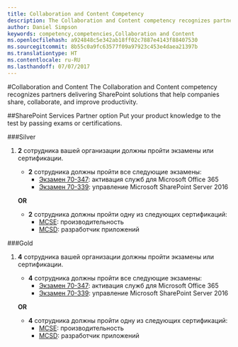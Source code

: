 ```yaml
---
title: Collaboration and Content Competency
description: The Collaboration and Content competency recognizes partners delivering SharePoint solutions that help companies share, collaborate, and improve productivity.
author: Daniel Simpson
keywords: competency,competencies,Collaboration and Content
ms.openlocfilehash: a924848c5e342ab18ff02c7887e4143f88407530
ms.sourcegitcommit: 8b55c0a9fc63577f09a97923c453e4daea21397b
ms.translationtype: HT
ms.contentlocale: ru-RU
ms.lasthandoff: 07/07/2017
---
```

#<a name="collaboration-and-content"></a>Collaboration and Content
The Collaboration and Content competency recognizes partners delivering SharePoint solutions that help companies share, collaborate, and improve productivity.

##<a name="sharepoint-services-partner-option"></a>SharePoint Services Partner option
Put your product knowledge to the test by passing exams or certifications.

###<a name="silver"></a>Silver

1. **2** сотрудника вашей организации должны пройти экзамены или сертификации.

    - **2** сотрудника должны пройти все следующие экзамены:
        - [Экзамен 70-347](https://www.microsoft.com/en-us/learning/exam-70-347.aspx): активация служб для Microsoft Office 365
        - [Экзамен 70-339](https://www.microsoft.com/en-us/learning/exam-70-339.aspx): управление Microsoft SharePoint Server 2016

    **OR**

    - **2** сотрудника должны пройти одну из следующих сертификаций:
        - [MCSE](https://www.microsoft.com/en-us/learning/mcse-productivity-certification.aspx): производительность
        - [MCSD](https://www.microsoft.com/en-us/learning/mcsd-app-builder-certification.aspx): разработчик приложений

###<a name="gold"></a>Gold
1. **4** сотрудника вашей организации должны пройти экзамены или сертификации.

    - **4** сотрудника должны пройти все следующие экзамены:
        - [Экзамен 70-347](https://www.microsoft.com/en-us/learning/exam-70-347.aspx): активация служб для Microsoft Office 365
        - [Экзамен 70-339](https://www.microsoft.com/en-us/learning/exam-70-339.aspx): управление Microsoft SharePoint Server 2016

    **OR**

    - **4** сотрудника должны пройти одну из следующих сертификаций:
        - [MCSE](https://www.microsoft.com/en-us/learning/mcse-productivity-certification.aspx): производительность
        - [MCSD](https://www.microsoft.com/en-us/learning/mcsd-app-builder-certification.aspx): разработчик приложений
 

